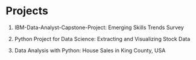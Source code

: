 # Projects
1. IBM-Data-Analyst-Capstone-Project: Emerging Skills Trends Survey

2. Python Project for Data Science: Extracting and Visualizing Stock Data

3. Data Analysis with Python: House Sales in King County, USA

